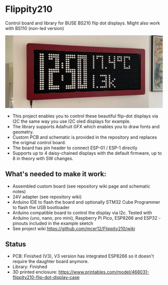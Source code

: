 # Flippity210
Control board and library for BUSE BS210 flip dot displays. Might also work with BS110 (non-led version)

![alt text](https://github.com/mcer12/Flippity210/raw/refs/heads/master/resources/wall_clock.webp)  

- This project enables you to control these beautiful flip-dot displays via I2C the same way you use I2C oled displays for example. 
- The library supports Adafruit GFX which enables you to draw fonts and geometry.
- Custom PCB and schematic is provided in the repository and replaces the original control board.
- The board has pin header to connect ESP-01 / ESP-1 directly
- Supports up to 4 daisy-chained displays with the default firmware, up to 8 in theory with SW changes.

## What's needed to make it work:
- Assembled custom board (see repository wiki page and schematic notes)
- 24V adapter (see repository wiki)
- Arduino IDE to flash the board and optionally STM32 Cube Programmer to flash the USB bootloader
- Arduino compatible board to control the display via I2c. Tested with Arduino (uno, nano, pro mini), Raspberry Pi Pico, ESP8266 and ESP32 - pinouts included in the example sketch
- See project wiki https://github.com/mcer12/Flippity210/wiki

## Status
- PCB: Finished (V3), V3 version has integrated ESP8266 so it doesn't require the daughter board anymore.
- Library: Finished
- 3D printed enclosure: https://www.printables.com/model/468031-flippity210-flip-dot-display-case

